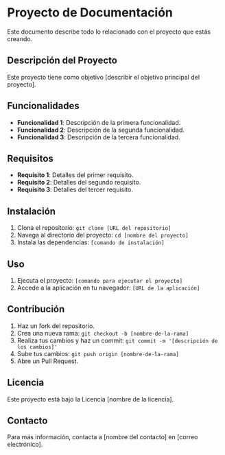 # Proyecto de Documentación

Este documento describe todo lo relacionado con el proyecto que estás creando.

## Descripción del Proyecto

Este proyecto tiene como objetivo [describir el objetivo principal del proyecto]. 

## Funcionalidades

- **Funcionalidad 1**: Descripción de la primera funcionalidad.
- **Funcionalidad 2**: Descripción de la segunda funcionalidad.
- **Funcionalidad 3**: Descripción de la tercera funcionalidad.

## Requisitos

- **Requisito 1**: Detalles del primer requisito.
- **Requisito 2**: Detalles del segundo requisito.
- **Requisito 3**: Detalles del tercer requisito.

## Instalación

1. Clona el repositorio: `git clone [URL del repositorio]`
2. Navega al directorio del proyecto: `cd [nombre del proyecto]`
3. Instala las dependencias: `[comando de instalación]`

## Uso

1. Ejecuta el proyecto: `[comando para ejecutar el proyecto]`
2. Accede a la aplicación en tu navegador: `[URL de la aplicación]`

## Contribución

1. Haz un fork del repositorio.
2. Crea una nueva rama: `git checkout -b [nombre-de-la-rama]`
3. Realiza tus cambios y haz un commit: `git commit -m '[descripción de los cambios]'`
4. Sube tus cambios: `git push origin [nombre-de-la-rama]`
5. Abre un Pull Request.

## Licencia

Este proyecto está bajo la Licencia [nombre de la licencia].

## Contacto

Para más información, contacta a [nombre del contacto] en [correo electrónico].
